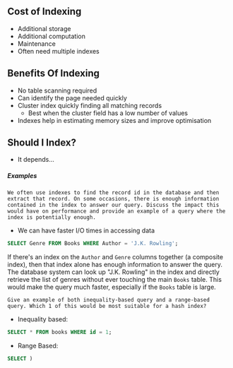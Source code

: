 ## Cost of Indexing
- Additional storage
- Additional computation
- Maintenance
- Often need multiple indexes

## Benefits Of Indexing
- No table scanning required
- Can identify the page needed quickly
- Cluster index quickly finding all matching records
	- Best when the cluster field has a low number of values
- Indexes help in estimating memory sizes and improve optimisation 

## Should I Index?
- It depends...

##### Examples

```
We often use indexes to find the record id in the database and then extract that record. On some occasions, there is enough information contained in the index to answer our query. Discuss the impact this would have on performance and provide an example of a query where the index is potentially enough.
```

- We can have faster I/O times in accessing data

```sql
SELECT Genre FROM Books WHERE Author = 'J.K. Rowling';
```

If there's an index on the `Author` and `Genre` columns together (a composite index), then that index alone has enough information to answer the query. The database system can look up "J.K. Rowling" in the index and directly retrieve the list of genres without ever touching the main `Books` table. This would make the query much faster, especially if the `Books` table is large.

```
Give an example of both inequality-based query and a range-based query. Which 1 of this would be most suitable for a hash index?
```

- Inequality based:

```sql
SELECT * FROM books WHERE id = 1; 
```

- Range Based:

```sql
SELECT )
```